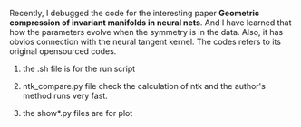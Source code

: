 Recently, I debugged the code for the interesting paper **Geometric compression of invariant manifolds in neural nets**. And I have learned that how the parameters evolve when the symmetry is in the data. Also, it has obvios connection with the neural tangent kernel. The codes refers to its original opensourced codes.

1. the .sh file is for the run script
 
2. ntk_compare.py file check the calculation of ntk and the author's method runs very fast.
 
3. the show*.py files are for plot


